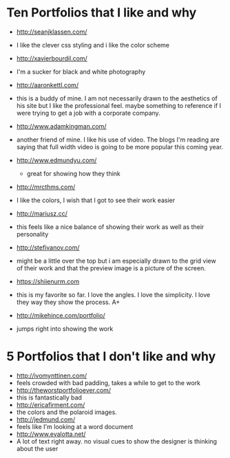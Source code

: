 # Ten Portfolios that I like and why

* http://seanjklassen.com/
 * I like the clever css styling and i like the color scheme

* http://xavierbourdil.com/
 * I'm a sucker for black and white photography

* http://aaronkettl.com/
 * this is a buddy of mine. I am not necessarily drawn to the aesthetics of his site but I like the professional feel. maybe something to reference if I were trying to get a job with a corporate company.
* http://www.adamkingman.com/
 * another friend of mine. I like his use of video. The blogs I'm reading are saying that full width video is going to be more popular this coming year.
* http://www.edmundyu.com/
  * great for showing how they think

* http://mrcthms.com/
 * I like the colors, I wish that I got to see their work easier
* http://mariusz.cc/
 * this feels like a nice balance of showing their work as well as their personality
* http://stefivanov.com/
 * might be a little over the top but i am especially drawn to the grid view of their work and that the preview image is a picture of the screen.
* https://shiienurm.com
 * this is my favorite so far. I love the angles. I love the simplicity. I love they way they show the process. A+
* http://mikehince.com/portfolio/
 * jumps right into showing the work


# 5 Portfolios that I don't like and why
* http://ivomynttinen.com/
 * feels crowded with bad padding, takes a while to get to the work
* http://theworstportfolioever.com/
 * this is fantastically bad  
* http://ericafirment.com/
 * the colors and the polaroid images.
* http://jedmund.com/
 * feels like I'm looking at a word document
* http://www.evalotta.net/
 * A lot of text right away. no visual cues to show the designer is thinking about the user 
